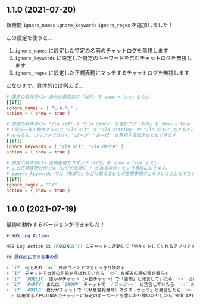 ## 1.1.0 (2021-07-20)

新機能 `ignore_names` `ignore_keywords` `ignore_regex` を追加しました！

この設定を使うと…

1. `ignore_names` に設定した特定の名前のチャットログを無視します
2. `ignore_keywords` に設定した特定のキーワードを含むチャットログを無視します
3. `ignore_regex` に設定した正規表現にマッチするチャットログを無視します

となります。具体的には例えば…

```toml
# 設定の具体例<1> 自分の発言ログ『以外』を show = true したい
[[if]]
ignore_names = [ "L,A.M." ]
action = { show = true }
```

```toml
# 設定の具体例<2> "/la sit" と "/la dance" を含むログ『以外』を show = true したい
# (部分一致で動作するので "/la sit" は "/la sitting" や "/la sit2" などなどにヒットします。"/la dance" も同様です。)
# もちろん、コマンドではなく "ばーか" "あーほ" を無視する設定などもできます。
[[if]]
ignore_keywords = [ "/la sit", "/la dance" ]
action = { show = true }
```

```toml
# 設定の具体例<3> 正規表現でコマンド『以外』を show = true したい
# この正規表現の例では「ログの先頭に / がある場合」という意味になります。
# ignore_keywords では「先頭に」などは扱えませんが正規表現だとそういうこともできます。
[[if]]
ignore_regex = "^/"
action = { show = true }
```

## 1.0.0 (2021-07-19)

最初の動作するバージョンができました！

```md
# NGS Log Action

NGS Log Action は [PSO2NGS][] のチャットに連動して「何か」をしてくれるアプリです。

## 具体的にできる事の例

+ `if` 何であれ `=>` 外部ウィンドウでくっきり読める
+ `if` チャットで自分の名前を呼ばれていたら `=>` お好みの通知音を鳴らす
+ `if` `PUBLIC` 誰かがチャット（＝白チャット）で「雷雨」と発言していたら `=>` お好みの通知音を鳴らす
+ `if` `PARTY` または `GROUP` チャットで `/ラッピー/` と発言していたら `=>` お好みのコマンドを実行して何かをする
+ `if` `GUILD` 自分がチャットで「〘緊急警報発令〙ネクス・ヴェラ」と発言したら `=>` Web API `https://example.com/our_guild_sns/api` を叩く
  + 応用するとPSO2NGSでチャットに特定のキーワードを書いたり聞いたりしたら Web API 経由で Discord や Twitter の BOT に何かしてもらう、伝言のように転送して貰うこともできます。
```

